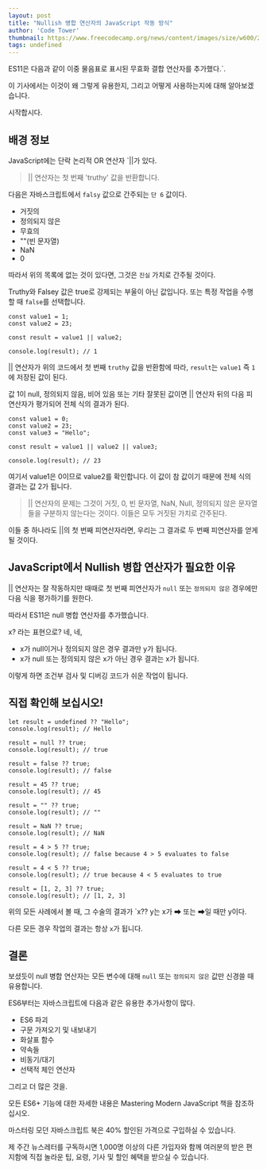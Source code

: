 ```yaml
---
layout: post
title: "Nullish 병합 연산자의 JavaScript 작동 방식"
author: 'Code Tower'
thumbnail: https://www.freecodecamp.org/news/content/images/size/w600/2020/12/nullish-2.jpeg
tags: undefined
---
```



ES11은 다음과 같이 이중 물음표로 표시된 무효화 결합 연산자를 추가했다.`.

이 기사에서는 이것이 왜 그렇게 유용한지, 그리고 어떻게 사용하는지에 대해 알아보겠습니다.

시작합시다.

## 배경 정보

JavaScript에는 단락 논리적 OR 연산자 `||가 있다.

> || 연산자는 첫 번째 'truthy' 값을 반환합니다.

다음은 자바스크립트에서 `falsy` 값으로 간주되는 `단 6` 값이다.

- 거짓의
- 정의되지 않은
- 무효의
- ""(빈 문자열)
- NaN
- 0

따라서 위의 목록에 없는 것이 있다면, 그것은 `진실` 가치로 간주될 것이다.

Truthy와 Falsey 값은 true로 강제되는 부울이 아닌 값입니다.
또는 특정 작업을 수행할 때 `false`를 선택합니다.

```undefined
const value1 = 1;
const value2 = 23;

const result = value1 || value2; 

console.log(result); // 1
```

|| 연산자가 위의 코드에서 첫 번째 `truthy` 값을 반환함에 따라, `result`는 `value1` 즉 `1`에 저장된 값이 된다.

값 1이 null, 정의되지 않음, 비어 있음 또는 기타 잘못된 값이면 || 연산자 뒤의 다음 피연산자가 평가되어 전체 식의 결과가 된다.

```undefined
const value1 = 0;
const value2 = 23;
const value3 = "Hello";

const result = value1 || value2 || value3; 

console.log(result); // 23
```

여기서 value1은 0이므로 value2를 확인합니다. 이 값이 참 값이기 때문에 전체 식의 결과는 값 2가 됩니다.

> || 연산자의 문제는 그것이 거짓, 0, 빈 문자열, NaN, Null, 정의되지 않은 문자열들을 구분하지 않는다는 것이다. 이들은 모두 거짓된 가치로 간주된다.

이들 중 하나라도 ||의 첫 번째 피연산자라면, 우리는 그 결과로 두 번째 피연산자를 얻게 될 것이다.

## JavaScript에서 Nullish 병합 연산자가 필요한 이유

|| 연산자는 잘 작동하지만 때때로 첫 번째 피연산자가 `null` 또는 `정의되지 않은` 경우에만 다음 식을 평가하기를 원한다.

따라서 ES11은 null 병합 연산자를 추가했습니다.

x? 라는 표현으로? 네, 네,

- x가 null이거나 정의되지 않은 경우 결과만 y가 됩니다.
- x가 null 또는 정의되지 않은 x가 아닌 경우 결과는 x가 됩니다.

이렇게 하면 조건부 검사 및 디버깅 코드가 쉬운 작업이 됩니다.

## 직접 확인해 보십시오!

```undefined
let result = undefined ?? "Hello";
console.log(result); // Hello

result = null ?? true; 
console.log(result); // true

result = false ?? true;
console.log(result); // false

result = 45 ?? true; 
console.log(result); // 45

result = "" ?? true; 
console.log(result); // ""

result = NaN ?? true; 
console.log(result); // NaN

result = 4 > 5 ?? true; 
console.log(result); // false because 4 > 5 evaluates to false

result = 4 < 5 ?? true;
console.log(result); // true because 4 < 5 evaluates to true

result = [1, 2, 3] ?? true;
console.log(result); // [1, 2, 3]

```

위의 모든 사례에서 볼 때, 그 수술의 결과가 `x?? y는 x가 ➡ 또는 ➡일 때만 y이다.

다른 모든 경우 작업의 결과는 항상 `x`가 됩니다.

## 결론

보셨듯이 null 병합 연산자는 모든 변수에 대해 `null` 또는 `정의되지 않은` 값만 신경쓸 때 유용합니다.

ES6부터는 자바스크립트에 다음과 같은 유용한 추가사항이 많다.

- ES6 파괴
- 구문 가져오기 및 내보내기
- 화살표 함수
- 약속들
- 비동기/대기
- 선택적 체인 연산자

그리고 더 많은 것을.

모든 ES6+ 기능에 대한 자세한 내용은 Mastering Modern JavaScript 책을 참조하십시오.

마스터링 모던 자바스크립트 북은 40% 할인된 가격으로 구입하실 수 있습니다.

제 주간 뉴스레터를 구독하시면 1,000명 이상의 다른 가입자와 함께 여러분의 받은 편지함에 직접 놀라운 팁, 요령, 기사 및 할인 혜택을 받으실 수 있습니다.